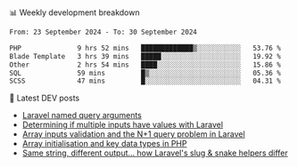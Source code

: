 📊 Weekly development breakdown
<!--START_SECTION:waka-->

```txt
From: 23 September 2024 - To: 30 September 2024

PHP              9 hrs 52 mins   █████████████▒░░░░░░░░░░░   53.76 %
Blade Template   3 hrs 39 mins   █████░░░░░░░░░░░░░░░░░░░░   19.92 %
Other            2 hrs 54 mins   ████░░░░░░░░░░░░░░░░░░░░░   15.86 %
SQL              59 mins         █▒░░░░░░░░░░░░░░░░░░░░░░░   05.36 %
SCSS             47 mins         █░░░░░░░░░░░░░░░░░░░░░░░░   04.31 %
```

<!--END_SECTION:waka-->

📕 Latest DEV posts
<!-- BLOG-POST-LIST:START -->
- [Laravel named query arguments](https://dev.to/michaelvickersuk/laravel-named-query-arguments-28kd)
- [Determining if multiple inputs have values with Laravel](https://dev.to/michaelvickersuk/determining-if-multiple-inputs-have-values-with-laravel-km6)
- [Array inputs validation and the N+1 query problem in Laravel](https://dev.to/michaelvickersuk/array-inputs-validation-and-the-n1-query-problem-in-laravel-2agb)
- [Array initialisation and key data types in PHP](https://dev.to/michaelvickersuk/array-initialisation-and-key-data-types-in-php-1e5b)
- [Same string, different output... how Laravel&#39;s slug &amp; snake helpers differ](https://dev.to/michaelvickersuk/same-string-different-output-how-laravels-slug-snake-helpers-differ-1ccj)
<!-- BLOG-POST-LIST:END -->
